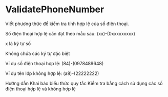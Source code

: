 # ValidatePhoneNumber
Viết phương thức để kiểm tra tính hợp lệ của số điên thoại.

Số điện thoại hợp lệ cần đạt theo mẫu sau: (xx)-(0xxxxxxxxx)

x là ký tự số 

Không chứa các ký tự đặc biệt

Ví dụ số điện thoại hợp lệ: (84)-(0978489648)

Ví dụ tên lớp không hợp lệ: (a8)-(22222222)

Hướng dẫn
Khai báo biểu thức quy tắc
Kiểm tra bằng cách sử dụng các số điện thoại hợp lệ và không hợp lệ
